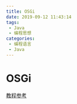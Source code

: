 ```yaml
---
title: OSGi
date: 2019-09-12 11:43:14
tags: 
 - Java
 - 编程思想
categories: 
 - 编程语言
 - Java
---
```

# OSGi

[教程参考](http://www.osgi.com.cn/)
